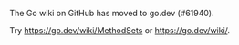 The Go wiki on GitHub has moved to go.dev (#61940).

Try <https://go.dev/wiki/MethodSets> or <https://go.dev/wiki/>.

